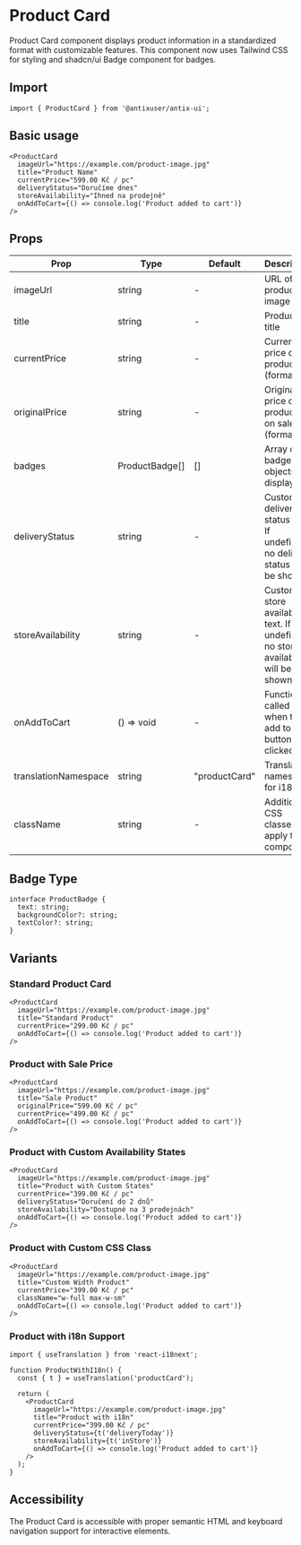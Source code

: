 # Product Card

Product Card component displays product information in a standardized format with customizable features. This component now uses Tailwind CSS for styling and shadcn/ui Badge component for badges.

## Import

```tsx
import { ProductCard } from '@antixuser/antix-ui';
```

## Basic usage

```tsx
<ProductCard
  imageUrl="https://example.com/product-image.jpg"
  title="Product Name"
  currentPrice="599.00 Kč / pc"
  deliveryStatus="Doručíme dnes"
  storeAvailability="Ihned na prodejně"
  onAddToCart={() => console.log('Product added to cart')}
/>
```

## Props

| Prop | Type | Default | Description |
|------|------|---------|-------------|
| imageUrl | string | - | URL of the product image |
| title | string | - | Product title |
| currentPrice | string | - | Current price of the product (formatted) |
| originalPrice | string | - | Original price of the product, if on sale (formatted) |
| badges | ProductBadge[] | [] | Array of badge objects to display |
| deliveryStatus | string | - | Custom delivery status text. If undefined, no delivery status will be shown |
| storeAvailability | string | - | Custom store availability text. If undefined, no store availability will be shown |
| onAddToCart | () => void | - | Function called when the add to cart button is clicked |
| translationNamespace | string | "productCard" | Translation namespace for i18n |
| className | string | - | Additional CSS classes to apply to the component |

## Badge Type

```tsx
interface ProductBadge {
  text: string;
  backgroundColor?: string;
  textColor?: string;
}
```

## Variants

### Standard Product Card

```tsx
<ProductCard
  imageUrl="https://example.com/product-image.jpg"
  title="Standard Product"
  currentPrice="299.00 Kč / pc"
  onAddToCart={() => console.log('Product added to cart')}
/>
```

### Product with Sale Price

```tsx
<ProductCard
  imageUrl="https://example.com/product-image.jpg"
  title="Sale Product"
  originalPrice="599.00 Kč / pc"
  currentPrice="499.00 Kč / pc"
  onAddToCart={() => console.log('Product added to cart')}
/>
```

### Product with Custom Availability States

```tsx
<ProductCard
  imageUrl="https://example.com/product-image.jpg"
  title="Product with Custom States"
  currentPrice="399.00 Kč / pc"
  deliveryStatus="Doručení do 2 dnů"
  storeAvailability="Dostupné na 3 prodejnách"
  onAddToCart={() => console.log('Product added to cart')}
/>
```

### Product with Custom CSS Class

```tsx
<ProductCard
  imageUrl="https://example.com/product-image.jpg"
  title="Custom Width Product"
  currentPrice="399.00 Kč / pc"
  className="w-full max-w-sm"
  onAddToCart={() => console.log('Product added to cart')}
/>
```

### Product with i18n Support

```tsx
import { useTranslation } from 'react-i18next';

function ProductWithI18n() {
  const { t } = useTranslation('productCard');

  return (
    <ProductCard
      imageUrl="https://example.com/product-image.jpg"
      title="Product with i18n"
      currentPrice="399.00 Kč / pc"
      deliveryStatus={t('deliveryToday')}
      storeAvailability={t('inStore')}
      onAddToCart={() => console.log('Product added to cart')}
    />
  );
}
```

## Accessibility

The Product Card is accessible with proper semantic HTML and keyboard navigation support for interactive elements. 